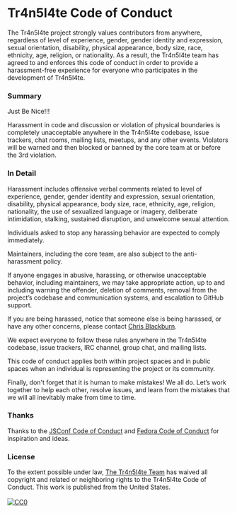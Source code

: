 # Tr4n5l4te Code of Conduct

The Tr4n5l4te project strongly values contributors from anywhere, regardless of level of experience, gender, gender identity and expression, sexual orientation, disability, physical appearance, body size, race, ethnicity, age, religion, or nationality. As a result, the Tr4n5l4te team has agreed to and enforces this code of conduct in order to provide a harassment-free experience for everyone who participates in the development of Tr4n5l4te.

### Summary

Just Be Nice!!!

Harassment in code and discussion or violation of physical boundaries is completely unacceptable anywhere in the Tr4n5l4te codebase, issue trackers, chat rooms, mailing lists, meetups, and any other events. Violators will be warned and then blocked or banned by the core team at or before the 3rd violation.

### In Detail

Harassment includes offensive verbal comments related to level of experience, gender, gender identity and expression, sexual orientation, disability, physical appearance, body size, race, ethnicity, age, religion, nationality, the use of sexualized language or imagery, deliberate intimidation, stalking, sustained disruption, and unwelcome sexual attention.

Individuals asked to stop any harassing behavior are expected to comply immediately.

Maintainers, including the core team, are also subject to the anti-harassment policy.

If anyone engages in abusive, harassing, or otherwise unacceptable behavior, including maintainers, we may take appropriate action, up to and including warning the offender, deletion of comments, removal from the project’s codebase and communication systems, and escalation to GitHub support.

If you are being harassed, notice that someone else is being harassed, or have any other concerns, please contact [Chris Blackburn](mailto:87a1779b@opayq.com).

We expect everyone to follow these rules anywhere in the Tr4n5l4te codebase, issue trackers, IRC channel, group chat, and mailing lists.

This code of conduct applies both within project spaces and in public spaces when an individual is representing the project or its community.

Finally, don't forget that it is human to make mistakes! We all do. Let’s work together to help each other, resolve issues, and learn from the mistakes that we will all inevitably make from time to time.

### Thanks

Thanks to the [JSConf Code of Conduct](http://jsconf.com/codeofconduct.html) and [Fedora Code of Conduct](http://fedoraproject.org/code-of-conduct) for inspiration and ideas.

### License

<p class="license" xmlns:dct="http://purl.org/dc/terms/" xmlns:vcard="http://www.w3.org/2001/vcard-rdf/3.0#">
  To the extent possible under law, <a rel="dct:publisher" href="https://github.com/midwire/tr4n5l4te">The Tr4n5l4te Team</a> has waived all copyright and related or neighboring rights to the <span property="dct:title">Tr4n5l4te Code of Conduct</span>. This work is published from the <span property="vcard:Country" datatype="dct:ISO3166" content="US" about="https://github.com/midwire/tr4n5l4te">United States.</span>
  <br>
  <br>
  <a rel="license" href="http://creativecommons.org/publicdomain/zero/1.0/">
    <img src="http://i.creativecommons.org/p/zero/1.0/88x31.png" style="border-style: none;" alt="CC0">
  </a>
</p>
